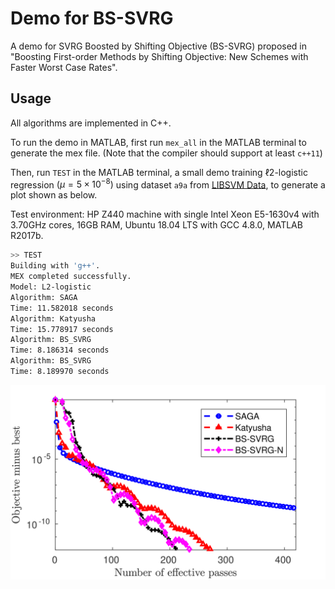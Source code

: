 # Demo for BS-SVRG

A demo for SVRG Boosted by Shifting Objective (BS-SVRG) proposed in "Boosting First-order Methods by Shifting Objective: New Schemes with Faster Worst Case Rates".

## Usage

All algorithms are implemented in C++.

To run the demo in MATLAB, first run `mex_all` in the MATLAB terminal to generate the mex file. (Note that the compiler should support at least `c++11`)

Then, run `TEST` in the MATLAB terminal, a small demo training $\ell 2$-logistic regression $(\mu=5\times 10^{-8})$ using dataset `a9a` from [LIBSVM Data](https://www.csie.ntu.edu.tw/~cjlin/libsvmtools/datasets/), to generate a plot shown as below.

Test environment: HP Z440 machine with single Intel Xeon E5-1630v4 with 3.70GHz cores, 16GB RAM, Ubuntu 18.04 LTS with GCC 4.8.0, MATLAB R2017b.

```bash
>> TEST
Building with 'g++'.
MEX completed successfully.
Model: L2-logistic
Algorithm: SAGA
Time: 11.582018 seconds
Algorithm: Katyusha
Time: 15.778917 seconds
Algorithm: BS_SVRG
Time: 8.186314 seconds
Algorithm: BS_SVRG
Time: 8.189970 seconds
```

![](SAMPLE.eps.png)
